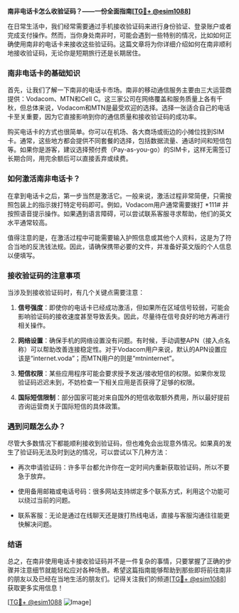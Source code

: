 **南非电话卡怎么收验证码？——一份全面指南[[TG💪+ @esim1088](https://t.me/s/esim1088)]**

在日常生活中，我们经常需要通过手机接收验证码来进行身份验证、登录账户或者完成支付操作。然而，当你身处南非时，可能会遇到一些特别的情况，比如如何正确使用南非的电话卡来接收这些验证码。这篇文章将为你详细介绍如何在南非顺利地接收验证码，无论你是短期旅行还是长期居住。

### 南非电话卡的基础知识

首先，让我们了解一下南非的电话卡市场。南非的移动通信服务主要由三大运营商提供：Vodacom、MTN和Cell C。这三家公司在网络覆盖和服务质量上各有千秋，但总体来说，Vodacom和MTN是最受欢迎的选择。选择一张适合自己的电话卡至关重要，因为它直接影响到你的通信质量和接收验证码的成功率。

购买电话卡的方式也很简单。你可以在机场、各大商场或街边的小摊位找到SIM卡。通常，这些地方都会提供不同套餐的选择，包括数据流量、通话时间和短信包等。如果你是游客，建议选择预付费（Pay-as-you-go）的SIM卡，这样无需签订长期合同，用完余额后可以直接丢弃或续费。

### 如何激活南非电话卡？

在拿到电话卡之后，第一步当然是激活它。一般来说，激活过程非常简便，只需按照包装上的指示拨打特定号码即可。例如，Vodacom用户通常需要拨打 *111# 并按照语音提示操作。如果遇到语言障碍，可以尝试联系客服寻求帮助，他们的英文水平通常较高。

值得注意的是，在激活过程中可能需要输入护照信息或其他个人资料，这是为了符合当地的反洗钱法规。因此，请确保携带必要的文件，并准备好英文版的个人信息以便填写。

### 接收验证码的注意事项

当涉及到接收验证码时，有几个关键点需要注意：

1. **信号强度**：即使你的电话卡已经成功激活，但如果所在区域信号较弱，可能会影响验证码的接收速度甚至导致丢失。因此，尽量待在信号良好的地方再进行相关操作。
   
2. **网络设置**：确保手机的网络设置没有问题。有时候，手动调整APN（接入点名称）可以帮助改善连接稳定性。对于Vodacom用户来说，默认的APN设置应该是“internet.voda”；而MTN用户的则是“mtninternet”。

3. **短信权限**：某些应用程序可能会要求授予发送/接收短信的权限。如果你发现验证码迟迟未到，不妨检查一下相关应用是否获得了足够的权限。

4. **国际短信限制**：部分国家可能对来自国外的短信收取额外费用，所以最好提前咨询运营商关于国际短信的具体政策。

### 遇到问题怎么办？

尽管大多数情况下都能顺利接收到验证码，但也难免会出现意外情况。如果真的发生了验证码无法及时到达的情况，可以尝试以下几种方法：

- 再次申请验证码：许多平台都允许你在一定时间内重新获取验证码，所以不要急于放弃。
  
- 使用备用邮箱或电话号码：很多网站支持绑定多个联系方式，利用这个功能可以绕过当前的问题。

- 联系客服：无论是通过在线聊天还是拨打热线电话，直接与客服沟通往往能更快解决问题。

### 结语

总之，在南非使用电话卡接收验证码并不是一件复杂的事情，只要掌握了正确的步骤并注意细节就能轻松应对各种场景。希望这篇指南能够帮助到那些即将前往南非的朋友以及已经在当地生活的朋友们。记得关注我们的频道[[TG💪+ @esim1088](https://t.me/s/esim1088)]获取更多实用信息！

[[TG💪+ @esim1088](https://t.me/s/esim1088) ![Image](https://i.postimg.cc/4NQfJmqS/Snipaste-2025-05-13-00-14-12.png)]